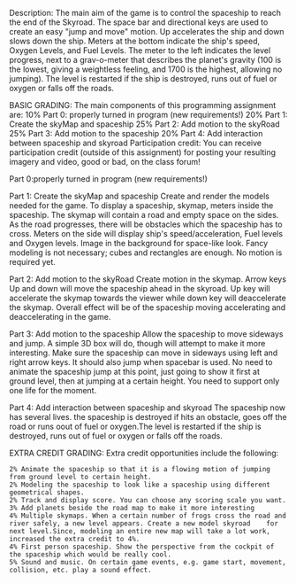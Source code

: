 Description:
The main aim of the game is to control the spaceship to reach the end of the Skyroad. The space bar and directional keys are used to create an easy "jump and move" motion. Up accelerates the ship and down slows down the ship. Meters at the bottom indicate the ship's speed, Oxygen Levels, and Fuel Levels. The meter to the left indicates the level progress, next to a grav-o-meter that describes the planet's gravity (100 is the lowest, giving a weightless feeling, and 1700 is the highest, allowing no jumping). The level is restarted if the ship is destroyed, runs out of fuel or oxygen or falls off the roads.

BASIC GRADING:
The main components of this programming assignment are:
    10% Part 0: properly turned in program (new requirements!)
    20% Part 1: Create the skyMap and spaceship
    25% Part 2: Add motion to the skyRoad
    25% Part 3: Add motion to the spaceship
    20% Part 4: Add interaction between spaceship and skyroad
    Participation credit: You can receive participation credit (outside of this assignment) for posting your resulting imagery and video, good or bad, on the class forum!

Part 0:properly turned in program (new requirements!) 

Part 1: Create the skyMap and spaceship
Create and render the models needed for the game. To display a spaceship, skymap, meters inside the spaceship. The skymap will contain a road and empty space on the sides. As the road progresses, there will be obstacles which the spaceship has to cross. Meters on the side will display ship's speed/acceleration, Fuel levels and Oxygen levels. Image in the background for space-like look. Fancy modeling is not necessary; cubes and rectangles are enough. No motion is required yet.

Part 2: Add motion to the skyRoad
Create motion in the skymap. Arrow keys Up and down will move the spaceship ahead in the skyroad. Up key will accelerate the skymap towards the viewer while down key will deaccelerate the skymap. Overall effect will be of the spaceship moving accelerating and deaccelerating in the game.

Part 3: Add motion to the spaceship
Allow the spaceship to move sideways and jump. A simple 3D box will do, though will attempt to make it more interesting. Make sure the spaceship can move in sideways using left and right arrow keys. It should also jump when spacebar is used. No need to animate the spaceship jump at this point, just going to show it first at ground level, then at jumping at a certain height. You need to support only one life for the moment.

Part 4: Add interaction between spaceship and skyroad
The spaceship now has several lives. the spaceship is destroyed if hits an obstacle, goes off the road or runs oout of fuel or oxygen.The level is restarted if the ship is destroyed, runs out of fuel or oxygen or falls off the roads.

EXTRA CREDIT GRADING:
Extra credit opportunities include the following:

    2% Animate the spaceship so that it is a flowing motion of jumping from ground level to certain height.
    2% Modeling the spaceship to look like a spaceship using different geometrical shapes.
    2% Track and display score. You can choose any scoring scale you want.
    3% Add planets beside the road map to make it more interesting
    4% Multiple skymaps. When a certain number of frogs cross the road and river safely, a new level appears. Create a new model skyroad 	for next level.Since, modeling an entire new map will take a lot work, increased the extra credit to 4%. 
    4% First person spaceship. Show the perspective from the cockpit of the spaceship which would be really cool.
    5% Sound and music. On certain game events, e.g. game start, movement, collision, etc. play a sound effect. 



